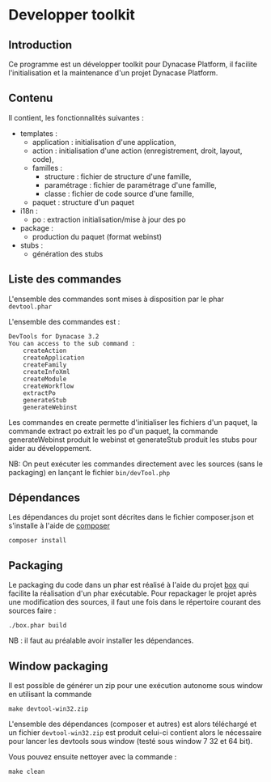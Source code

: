 # Developper toolkit

## Introduction

Ce programme est un développer toolkit pour Dynacase Platform, il facilite 
l'initialisation et la maintenance d'un projet Dynacase Platform.

## Contenu

Il contient, les fonctionnalités suivantes :

* templates :
    * application : initialisation d'une application,
    * action : initialisation d'une action (enregistrement, droit, layout, code),
    * familles :
       * structure : fichier de structure d'une famille,
       * paramétrage : fichier de paramétrage d'une famille,
       * classe : fichier de code source d'une famille,
    * paquet : structure d'un paquet
* i18n :
    * po : extraction initialisation/mise à jour des po
* package :
    * production du paquet (format webinst)
* stubs :
    * génération des stubs

## Liste des commandes

L'ensemble des commandes sont mises à disposition par le phar `devtool.phar`

L'ensemble des commandes est :

```
DevTools for Dynacase 3.2
You can access to the sub command :
	createAction
	createApplication
	createFamily
	createInfoXml
	createModule
	createWorkflow
	extractPo
	generateStub
	generateWebinst
```

Les commandes en create permette d'initialiser les fichiers d'un paquet, la commande extract po extrait les po d'un paquet,
la commande generateWebinst produit le webinst et generateStub produit les stubs pour aider au développement.

NB: On peut exécuter les commandes directement avec les sources (sans le packaging) en lançant le fichier `bin/devTool.php`

## Dépendances

Les dépendances du projet sont décrites dans le fichier composer.json et s'installe à l'aide de [composer](https://getcomposer.org/)

`composer install`

## Packaging

Le packaging du code dans un phar est réalisé à l'aide du projet [box](https://github.com/box-project/box2) qui facilite
la réalisation d'un phar exécutable.
Pour repackager le projet après une modification des sources, il faut une fois dans le répertoire courant des sources
faire :

`./box.phar build`

NB : il faut au préalable avoir installer les dépendances.

## Window packaging

Il est possible de générer un zip pour une exécution autonome sous window en utilisant la commande 

`make devtool-win32.zip`

L'ensemble des dépendances (composer et autres) est alors téléchargé et un fichier `devtool-win32.zip` est produit
celui-ci contient alors le nécessaire pour lancer les devtools sous window (testé sous window 7 32 et 64 bit).

Vous pouvez ensuite nettoyer avec la commande :

`make clean`